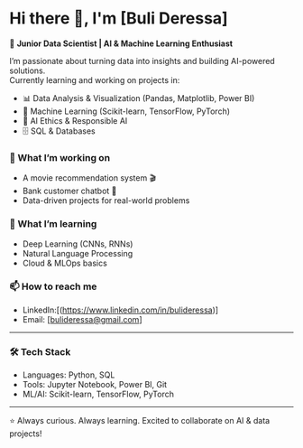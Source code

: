 # Hi there 👋, I'm [Buli Deressa]

🚀 **Junior Data Scientist | AI & Machine Learning Enthusiast**

I’m passionate about turning data into insights and building AI-powered solutions.  
Currently learning and working on projects in:
- 📊 Data Analysis & Visualization (Pandas, Matplotlib, Power BI)  
- 🤖 Machine Learning (Scikit-learn, TensorFlow, PyTorch)  
- 🧠 AI Ethics & Responsible AI  
- 🗄️ SQL & Databases  

### 🔭 What I’m working on
- A movie recommendation system 🎬  
- Bank customer chatbot 🤝  
- Data-driven projects for real-world problems  

### 🌱 What I’m learning
- Deep Learning (CNNs, RNNs)  
- Natural Language Processing  
- Cloud & MLOps basics  

### 📫 How to reach me
- LinkedIn:[(https://www.linkedin.com/in/bulideressa)]
- Email: [bulideressa@gmail.com]
   

---

### 🛠️ Tech Stack
- Languages: Python, SQL 
- Tools: Jupyter Notebook, Power BI, Git  
- ML/AI: Scikit-learn, TensorFlow, PyTorch  

---


⭐ Always curious. Always learning. Excited to collaborate on AI & data projects!
